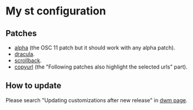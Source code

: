 # My st configuration

## Patches

- [alpha](https://st.suckless.org/patches/alpha/) (the OSC 11 patch but it should work with any alpha patch).
- [dracula](https://st.suckless.org/patches/dracula/).
- [scrollback](https://st.suckless.org/patches/scrollback/).
- [copyurl](https://st.suckless.org/patches/copyurl/) (the "Following patches also highlight the selected urls" part).

## How to update

Please search "Updating customizations after new release" in [dwm page](https://dwm.suckless.org/customisation/patches_in_git/).
